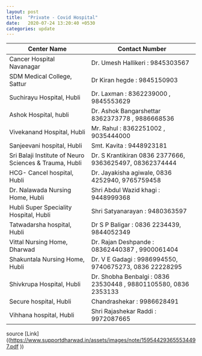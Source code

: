 ```yaml
---
layout: post
title:  "Private - Covid Hospital"
date:   2020-07-24 13:20:40 +0530
categories: update
---
```

| Center Name  | Contact Number |
| ------------- | ------------- |
| Cancer Hospital Navanagar  | Dr. Umesh Hallikeri : 9845303567  |
| SDM Medical College, Sattur  |Dr Kiran hegde : 9845150903  |
| Suchirayu Hospital, Hubli  | Dr. Laxman : 8362239000 , 9845553629  |
| Ashok Hospital, hubli| Dr. Ashok Bangarshettar 8362373778 , 9886668536 |
| Vivekanand Hospital, Hubli  | Mr. Rahul : 8362251002 , 9035444000  |
| Sanjeevani hospital, Hubli  | Smt. Kavita : 9448923181  |
| Sri Balaji Institute of Neuro Sciences & Trauma, Hubli  | Dr. S Krantikiran 0836 2377666, 9363625497, 08362374444  |
| HCG- Cancel hospital, Hubli  | Dr. Jayakisha agiwale, 0836 4252940, 9765759458  |
| Dr. Nalawada Nursing Home, Hubli  | Shri Abdul Wazid khagi : 9448999368  |
| Hubli Super Speciality Hospital, Hubli  | Shri Satyanarayan : 9480363597 |
| Tatwadarsha hospital, Hubli  | Dr S P Baligar : 0836 2234439, 9844052349  |
| Vittal Nursing Home, Dharwad  | Dr. Rajan Deshpande : 08362440387 , 9900061404  |
| Shakuntala Nursing Home, Hubli  | Dr. V E Gadagi : 9986994550, 9740675273, 0836 22228295   |
| Shivkrupa Hospital, Hubli  | Dr. Shobha Benbalgi : 0836 23530448 , 98801105580, 0836 2353133   |
| Secure hospital, Hubli  | Chandrashekar : 9986628491  |
| Vihhana hospital, Hubli  | Shri Rajashekar Raddi : 9972087665  |


source [Link]((https://www.supportdharwad.in/assets/images/note/159544293655534497.pdf ))
